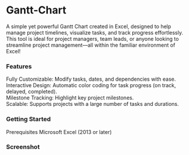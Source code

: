 # Gantt-Chart
A simple yet powerful Gantt Chart created in Excel, designed to help manage project timelines, visualize tasks, and track progress effortlessly. This tool is ideal for project managers, team leads, or anyone looking to streamline project management—all within the familiar environment of Excel!

### Features
Fully Customizable: Modify tasks, dates, and dependencies with ease.<br>
Interactive Design: Automatic color coding for task progress (on track, delayed, completed).<br>
Milestone Tracking: Highlight key project milestones.<br>
Scalable: Supports projects with a large number of tasks and durations.<br>

### Getting Started
Prerequisites
Microsoft Excel (2013 or later)

### Screenshot
<img src="">
